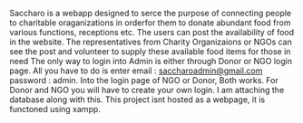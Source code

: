 Saccharo is a webapp designed to serce the purpose of connecting people to charitable oraganizations in orderfor them to donate abundant food from various functions, receptions etc.
The users can post the availability of food in the website. The representatives from Charity Organizaions or NGOs can see the post and volunteer to supply these available food items for those in need
The only way to login into Admin is either through Donor or NGO login page. 
All you have to do is enter email : saccharoadmin@gmail.com password : admin. Into the login page of NGO or Donor, Both works.
For Donor and NGO you will have to create your own login.
I am attaching the database along with this.
This project isnt hosted as a webpage, it is functoned using xampp.
